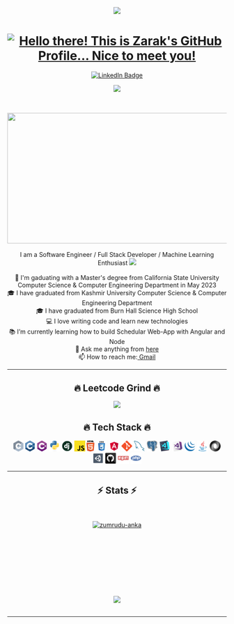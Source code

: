 <h1 align="Center">
<img align='center' src='https://user-images.githubusercontent.com/5713670/87202985-820dcb80-c2b6-11ea-9f56-7ec461c497c3.gif' width='200"'>
  </h1>
<p align="center">

<h1 align="Center">
  <a href="https://git.io/typing-svg"><img src="https://readme-typing-svg.herokuapp.com?lines=Hello+there!+👋;This+is+Zarak's+GitHub+Profile...;Nice+to+meet+you!&center=true&size=25&width=600" alt="Hello there! This is Zarak's GitHub Profile... Nice to meet you!" />
  </a>
</h1>
</p>
<p align="center">
<a href="https://www.linkedin.com/in/zarakshahji/"><img src="https://img.shields.io/badge/LinkedIn-blue?style=for-the-badge&logo=linkedin&logoColor=white" alt="LinkedIn Badge"></a>
</p>
<!-- <p align="center">
<a href="/" target="_blank"><img src="https://cdn.buymeacoffee.com/buttons/default-orange.png" alt="Buy Me A Coffee" height="41" width="174"></a>
</p> -->
<p align="center">
<img src="https://visitor-badge.laobi.icu/badge?page_id=Zarak-Shah-ji">
</p>
<p align="center"><img src="https://komarev.com/ghpvc/?username=Zarak-Shah-ji&style=flat-square&color=blue" alt=""></p>



<p align="center"><img src="https://media.giphy.com/media/dWesBcTLavkZuG35MI/giphy.gif" width="600" height="300"  /></p>

 <p align="center">
  I am a Software Engineer / Full Stack Developer / Machine Learning Enthusiast  <img src="https://media.giphy.com/media/WUlplcMpOCEmTGBtBW/giphy.gif" width="50">
  <br>
  <br>
  🔬 I'm gaduating with a Master's degree from California State University Computer Science & Computer Engineering Department in May 2023
  <br>
  🎓 I have graduated from Kashmir University Computer Science & Computer Engineering Department
  <br>
  🎓 I have graduated from Burn Hall Science High School
  <br>
  💻 I love writing code and learn new technologies
  <br>
  📚 I’m currently learning how to build Schedular Web-App with Angular and Node
  <br>
  💬 Ask me anything from <a href="https://github.com/Zarak-Shah-ji/Zarak-Shah-ji/issues" title="Issues">here</a>
  <br>
  📫 How to reach me:<a href="mailto: zarak.shah.ji@gmail.com"> Gmail</a>
</p>
<hr> 
<h2 align="center">🔥 Leetcode Grind 🔥</h2>

<p align="center">
    <img src="https://leetcard.jacoblin.cool/Zarak_Shahjee" />
</p>


<h2 align="center">🔥 Tech Stack 🔥</h2>


<p align="center">
  <code><img title="C" height="25" src="images/c.svg"></code>
  <code><img title="C++" height="25" src="images/cpp.svg"></code>
  <code><img title="C#" height="25" src="images/cSharp.svg"></code>
  <code><img title="Python" height="25" src="images/python-original.svg"></code>
  <code><img title="Django" height="25" src="images/django.png"></code>
  <code><img title="Javascript" height="25" src="images/javascript.svg"></code>
  <code><img title="HTML5" height="25" src="images/html5.svg"></code>
  <code><img title="CSS" height="25" src="images/css.svg"></code>
  <code><img title="Angular" height="25" src="images/angular.svg"></code>
  <code><img title="Git" height="25" src="images/git-original.svg"></code>
  <code><img title="MySQL" height="25" src="images/mysql.svg"></code>
  <code><img title="PostgreSQL" height="25" src="images/postgresql.svg"></code>
  <code><img title="Visual Studio Code" height="25" src="images/vscode.png"></code>
  <code><img title="Microsoft Visual Studio" height="25" src="images/visualstudio.png"></code>
  <code><img title="JQuery" height="25" src="images/jquery-original.svg"></code>
  <code><img title="Java" height="25" src="images/java-original.svg"></code>
  <code><img title="JSON" height="25" src="images/json.svg"></code>
  <code><img title="Unity" height="25" src="images/unity3d.svg"></code>
<!--   <code><img title="Android" height="25" src="images/android.svg"></code> -->
  <code><img title="GitHub" height="25" src="images/github.svg"></code>
  <code><img title="npm" height="25" src="images/npm.svg"></code>
  <code><img title="PHP" height="25" src="images/php.svg"></code>
  
</p>
</p>
<hr>
<h2 align="center">⚡ Stats ⚡</h2>
<br>
<p align=center>
  <div align=center>
    <a href="https://github.com/denvercoder1/github-readme-streak-stats" title="Go to Source">
      <img align="center" width=390 src="https://github-readme-streak-stats.herokuapp.com/?user=Zarak-Shah-ji&theme=react&border=61dafb&hide_border=true" alt="zumrudu-anka" />
    </a>
<!--       <a href="https://github.com/anuraghazra/github-readme-stats" title="Go to Source">
      <img align="right" width=390 src="https://github-readme-stats.vercel.app/api?username=Zarak-Shah-ji&show_icons=true&theme=react&border_color=61dafb&hide_border=true" />
    </a> -->
  </div>
  <br><br><br><br><br><br><br><br><br>
  <div align=center>
    <a href="https://github.com/anuraghazra/github-readme-stats">
      <img width=325 align="center" src="https://github-readme-stats.vercel.app/api/top-langs/?username=Zarak-Shah-ji&hide=c%23,powershell,Mathematica,Ruby,Objective-C,Objective-C%2b%2b,Cuda&title_color=61dafb&text_color=ffffff&icon_color=61dafb&bg_color=20232a&langs_count=8&layout=compact&border_color=61dafb&hide_border=true" />
    </a>
  </div>
  <br>
  
<!--   <img src="https://github-readme-activity-graph.cyclic.app/graph?username=Zarak-Shah-ji&theme=react-dark&bg_color=20232a&hide_border=true" width="100%"/>
</p> -->

<hr>

<!-- <h2 align="center">👨‍💻 Repositories 👨‍💻</h2>
<br>
<div width="100%" align="center">
  <a align="left" href="https://github.com/zumrudu-anka/Algorithms" title="Algorithms"><img align="left" height="115" src="https://github-readme-stats.vercel.app/api/pin/?username=zumrudu-anka&repo=Algorithms&theme=react&border_color=61dafb&border_radius=10"></a><a align="right" href="https://github.com/zumrudu-anka/DataStructures" title="Data Structures"><img align="right" height="115" src="https://github-readme-stats.vercel.app/api/pin/?username=zumrudu-anka&repo=DataStructures&theme=react&border_color=61dafb&border_radius=10"></a>
</div>
<br/><br/><br/><br/><br/><br/>
<div width="100%" align="center">
  <a align="left" href="https://github.com/zumrudu-anka/Turkce-Heceleme-CPP" title="Turkce-Heceleme-CPP"><img align="left" height="115" src="https://github-readme-stats.vercel.app/api/pin/?username=zumrudu-anka&repo=Turkce-Heceleme-CPP&theme=react&border_color=61dafb&border_radius=10"></a>
  <a align="right" href="https://github.com/zumrudu-anka/CopyMoveForgeryDetectionWithDCT" title="Copy&Move Forgery Detection With DCT"><img align="right" height="115" src="https://github-readme-stats.vercel.app/api/pin/?username=zumrudu-anka&repo=CopyMoveForgeryDetectionWithDCT&theme=react&border_color=61dafb&border_radius=10"></a>
</div>
<br/><br/><br/><br/><br/><br/>
<div width="100%" align="center">
  <a align="left" href="https://github.com/zumrudu-anka/cpp-openmp-needleman-wunsch" title="Needleman Wunsch Algorithm With OpenMP"><img align="left" height="115" src="https://github-readme-stats.vercel.app/api/pin/?username=zumrudu-anka&repo=cpp-openmp-needleman-wunsch&theme=react&border_color=61dafb&border_radius=10"></a>
  <a align="right" href="https://github.com/zumrudu-anka/javascript-minesweeper" title="Minesweeper"><img align="right" height="115" src="https://github-readme-stats.vercel.app/api/pin/?username=zumrudu-anka&repo=javascript-minesweeper&theme=react&border_color=61dafb&border_radius=10"></a>
</div>
<br/><br/><br/><br/><br/><br/>

<h4 align="center">
  <a href="https://github.com/Zarak-Shah-ji?tab=repositories" title="Show Repositories">🔎 Show More 🔍</a>
</h4>-->

